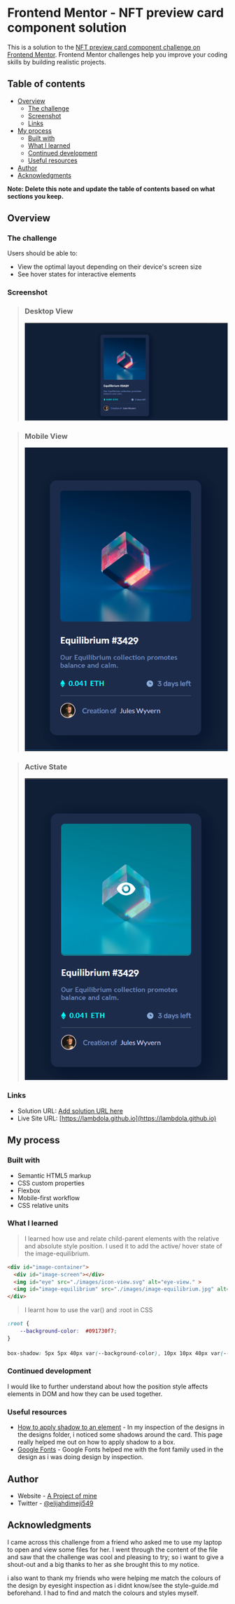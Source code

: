 # Frontend Mentor - NFT preview card component solution

This is a solution to the [NFT preview card component challenge on Frontend Mentor](https://www.frontendmentor.io/challenges/nft-preview-card-component-SbdUL_w0U). Frontend Mentor challenges help you improve your coding skills by building realistic projects. 

## Table of contents

- [Overview](#overview)
  - [The challenge](#the-challenge)
  - [Screenshot](#screenshot)
  - [Links](#links)
- [My process](#my-process)
  - [Built with](#built-with)
  - [What I learned](#what-i-learned)
  - [Continued development](#continued-development)
  - [Useful resources](#useful-resources)
- [Author](#author)
- [Acknowledgments](#acknowledgments)

**Note: Delete this note and update the table of contents based on what sections you keep.**

## Overview

### The challenge

Users should be able to:

- View the optimal layout depending on their device's screen size
- See hover states for interactive elements

### Screenshot

>### Desktop View
>![Desktop View](./screenshots/desktop-view.png)

>### Mobile View
>![Mobile View](./screenshots/mobile-view.png)

>### Active State
>![Active State](./screenshots/active-state.png)


### Links

- Solution URL: [Add solution URL here](https://your-solution-url.com)
- Live Site URL: [https://lambdola.github.io](https://lambdola.github.io)

## My process

### Built with

- Semantic HTML5 markup
- CSS custom properties
- Flexbox
- Mobile-first workflow
- CSS relative units

### What I learned

>I learned how use and relate child-parent elements with the relative and absolute style position. I used it to add the active/ hover state of the image-equilibrium.

```html
<div id="image-container">
  <div id="image-screen"></div>
  <img id="eye" src="./images/icon-view.svg" alt="eye-view." >
  <img id="image-equilibrium" src="./images/image-equilibrium.jpg" alt="a picture of a crystal cube." >
</div>
```
> I learnt how to use the var() and :root in CSS
```css
:root {
    --background-color:  #091730f7;
}

box-shadow: 5px 5px 40px var(--background-color), 10px 10px 40px var(--background-color), 15px 15px 40px var(--background-color);
```


### Continued development

I would like to further understand about how the position style affects elements in DOM and how they can be used together. 


### Useful resources

- [How to apply shadow to an element](https://www.w3schools.com/css/css3_shadows_box.asp) - In my inspection of the designs in the designs folder, i noticed some shadows around the card. This page really helped me out on how to apply shadow to a box.
- [Google Fonts](https://fonts.google.com/) - Google Fonts helped me with the font family used in the design as i was doing design by inspection.


## Author

- Website - [A Project of mine](https://lambdola.github.io/aeefinalproject.github.io)
- Twitter - [@elijahdimeji549](https://www.twitter.com/@elijahdimeji549)


## Acknowledgments

I came across this challenge from a friend who asked me to use my laptop to open and view some files for her. I went through the content of the file and saw that the challenge was cool and pleasing to try; so i want to give a shout-out and a big thanks to her as she brought this to my notice.

i also want to thank my friends who were helping me match the colours of the design by eyesight inspection as i didnt know/see the style-guide.md beforehand. I had to find and match the colours and styles myself.


